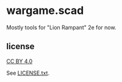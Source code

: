 
# wargame.scad

Mostly tools for "Lion Rampant" 2e for now.


## license

[CC BY 4.0](https://creativecommons.org/licenses/by/4.0/)

See [LICENSE.txt](LICENSE.txt).

